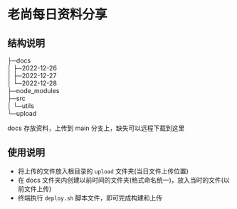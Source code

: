 # 老尚每日资料分享

## 结构说明

├─docs  
│  ├─2022-12-26  
│  ├─2022-12-27  
│  └─2022-12-28  
├─node_modules  
├─src  
│  └─utils  
└─upload  

docs 存放资料，上传到 main 分支上，缺失可以远程下载到这里

## 使用说明

- 将上传的文件放入根目录的 `upload` 文件夹(当日文件上传位置)
- 在 docs 文件夹内创建以前时间的文件夹(格式命名统一)，放入当时的文件(以前文件上传)
- 终端执行 `deploy.sh` 脚本文件，即可完成构建和上传
